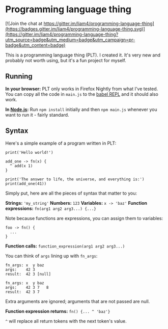 # Programming language thing

[![Join the chat at https://gitter.im/liam4/programming-language-thing](https://badges.gitter.im/liam4/programming-language-thing.svg)](https://gitter.im/liam4/programming-language-thing?utm_source=badge&utm_medium=badge&utm_campaign=pr-badge&utm_content=badge)

This is a programming language thing (PLT). I created it. It's very new and probably not worth using, but it's a fun project for myself.

## Running

**In your browser:** PLT only works in Firefox Nightly from what I've tested. You can copy all the code in `main.js` to the [babel REPL](http://babeljs.io/repl) and it should also work.

**In [Node.js](https://nodejs.org/):** Run `npm install` initially and then `npm main.js` whenever you want to run it - fairly standard.

## Syntax

Here's a simple example of a program written in PLT:

    print('Hello world!')

    add_one -> fn(x) {
      ^ add(x 1)
    }

    print('The answer to life, the universe, and everything is:')
    print(add_one(41))

Simply put, here are all the pieces of syntax that matter to you:

**Strings:** `'my_string'`
**Numbers:** `123`
**Variables:** `x -> 'baz'`
**Function expressions:** `fn(arg1 arg2 arg3...) {...}`

Note because functions are expressions, you can assign them to variables:

    foo -> fn() {
      ...
    }

**Function calls:** `function_expression(arg1 arg2 arg3...)`

You can think of `args` lining up with `fn_args`:

    fn_args: x  y baz
    args:    42 3
    result:  42 3 [null]

    fn_args: x  y baz
    args:    42 3 7   8
    result:  42 3 7

Extra arguments are ignored; arguments that are not passed are null.

**Function expression returns:** `fn() {... ^ 'baz'}`

`^` will replace all return tokens with the next token's value.
